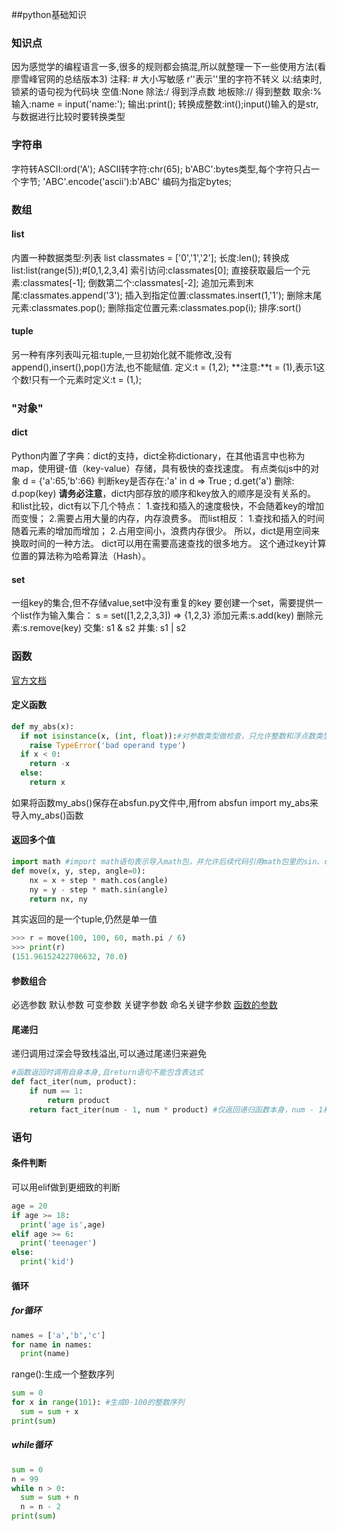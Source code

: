 ##python基础知识

### 知识点
因为感觉学的编程语言一多,很多的规则都会搞混,所以就整理一下一些使用方法(看廖雪峰官网的总结版本3)
注释: #
大小写敏感
r''表示''里的字符不转义
以:结束时,锁紧的语句视为代码块
空值:None
除法:/ 得到浮点数
地板除:// 得到整数
取余:%
输入:name = input('name:');
输出:print();
转换成整数:int();input()输入的是str,与数据进行比较时要转换类型

### 字符串
字符转ASCII:ord('A');
ASCII转字符:chr(65);
b'ABC':bytes类型,每个字符只占一个字节;
'ABC'.encode('ascii'):b'ABC' 编码为指定bytes;

### 数组
#### list
内置一种数据类型:列表 list
classmates = ['0','1','2'];
长度:len();
转换成list:list(range(5));#[0,1,2,3,4]
索引访问:classmates[0];
直接获取最后一个元素:classmates[-1];
倒数第二个:classmates[-2];
追加元素到末尾:classmates.append('3');
插入到指定位置:classmates.insert(1,'1');
删除末尾元素:classmates.pop();
删除指定位置元素:classmates.pop(i);
排序:sort()
#### tuple
另一种有序列表叫元祖:tuple,一旦初始化就不能修改,没有append(),insert(),pop()方法,也不能赋值.
定义:t = (1,2);
**注意:**t = (1),表示1这个数!只有一个元素时定义:t = (1,);

### "对象"
#### dict
Python内置了字典：dict的支持，dict全称dictionary，在其他语言中也称为map，使用键-值（key-value）存储，具有极快的查找速度。
有点类似js中的对象
d = {'a':65,'b':66}
判断key是否存在:'a' in d => True ; d.get('a')
删除: d.pop(key)
**请务必注意**，dict内部存放的顺序和key放入的顺序是没有关系的。
和list比较，dict有以下几个特点：
1.查找和插入的速度极快，不会随着key的增加而变慢；
2.需要占用大量的内存，内存浪费多。
而list相反：
1.查找和插入的时间随着元素的增加而增加；
2.占用空间小，浪费内存很少。
所以，dict是用空间来换取时间的一种方法。
dict可以用在需要高速查找的很多地方。
这个通过key计算位置的算法称为哈希算法（Hash）。
#### set
一组key的集合,但不存储value,set中没有重复的key
要创建一个set，需要提供一个list作为输入集合：
s = set([1,2,2,3,3]) => {1,2,3}
添加元素:s.add(key)
删除元素:s.remove(key)
交集: s1 & s2
并集: s1 | s2

### 函数
[官方文档](!http://docs.python.org/3/library/functions.html)
#### 定义函数
```python
def my_abs(x):
  if not isinstance(x, (int, float)):#对参数类型做检查，只允许整数和浮点数类型的参数。
    raise TypeError('bad operand type')
  if x < 0:
    return -x
  else:
    return x
```
如果将函数my_abs()保存在absfun.py文件中,用from absfun import my_abs来导入my_abs()函数
#### 返回多个值
```python
import math #import math语句表示导入math包，并允许后续代码引用math包里的sin、cos等函数。
def move(x, y, step, angle=0):
    nx = x + step * math.cos(angle)
    ny = y - step * math.sin(angle)
    return nx, ny
```
其实返回的是一个tuple,仍然是单一值
```python
>>> r = move(100, 100, 60, math.pi / 6)
>>> print(r)
(151.96152422706632, 70.0)
```
#### 参数组合
必选参数 默认参数 可变参数 关键字参数 命名关键字参数
[函数的参数](!https://www.liaoxuefeng.com/wiki/0014316089557264a6b348958f449949df42a6d3a2e542c000/001431752945034eb82ac80a3e64b9bb4929b16eeed1eb9000)

#### 尾递归
递归调用过深会导致栈溢出,可以通过尾递归来避免
```python
#函数返回时调用自身本身,且return语句不能包含表达式
def fact_iter(num, product):
    if num == 1:
        return product
    return fact_iter(num - 1, num * product) #仅返回递归函数本身，num - 1和num * product在函数调用前就会被计算，不影响函数调用。
```

### 语句
#### 条件判断
可以用elif做到更细致的判断
```python
age = 20
if age >= 18:
  print('age is',age)
elif age >= 6:
  print('teenager')
else:
  print('kid')
```
#### 循环
##### for循环
```python
names = ['a','b','c']
for name in names:
  print(name)
```
range():生成一个整数序列
```python
sum = 0
for x in range(101): #生成0-100的整数序列
  sum = sum + x
print(sum)
```
##### while循环
```python
sum = 0
n = 99
while n > 0:
  sum = sum + n 
  n = n - 2
print(sum)
```